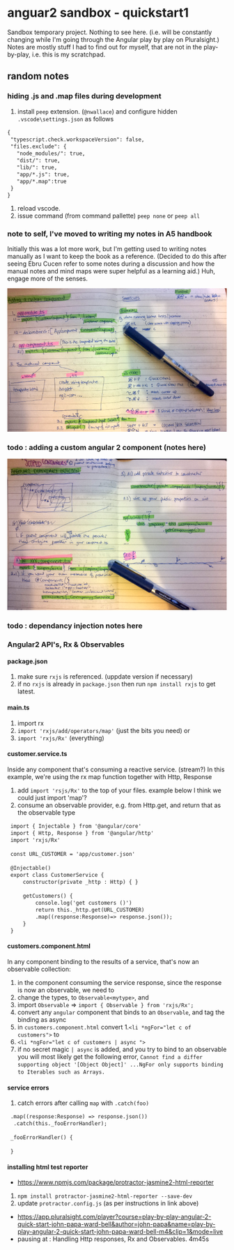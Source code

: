 # anguar2 sandbox - quickstart1

Sandbox temporary project. Nothing to see here. (i.e. will be constantly changing while I'm going through the Angular play by play on Pluralsight.) Notes are mostly stuff I had to find out for myself, that are not in the play-by-play, i.e. this is my scratchpad.

## random notes

### hiding .js and .map files during development

1. install `peep` extension. (`@nwallace`) and configure hidden `.vscode\settings.json` as follows
 
 ```
{
  "typescript.check.workspaceVersion": false,
  "files.exclude": {
    "node_modules/": true,
    "dist/": true,
    "lib/": true,
    "app/*.js": true,
    "app/*.map":true
  }
}
 ```

1. reload vscode.
1. issue command (from command pallette) `peep none` or `peep all`

### note to self, I've moved to writing my notes in A5 handbook

Initially this was a lot more work, but I'm getting used to writing notes manually as I want to keep the book as a reference. (Decided to do this after seeing Ebru Cucen refer to some notes during a discussion and how the manual notes and mind maps were super helpful as a learning aid.) Huh, engage more of the senses.

![adding a custom angular 2 component](notes/page1.png)

### todo : adding a custom angular 2 component (notes here)

![angular 2 dependancy injection (scoped containers)](notes/page2.png)

### todo : dependancy injection notes here

### Angular2 API's, Rx & Observables

#### package.json

1. make sure `rxjs` is referenced. (uppdate version if necessary)
 1. if no `rxjs` is already in `package.json` then run `npm install rxjs` to get latest.

#### main.ts

1. import rx
 1. `import 'rxjs/add/operators/map'` (just the bits you need) or
 1. `import 'rxjs/Rx'`  (everything)

#### customer.service.ts

Inside any component that's consuming a reactive service. (stream?) In this example, we're using the rx map function together with Http, Response

1. add `import 'rsjs/Rx'` to the top of your files. example below I think we could just import 'map'?
1. consume an observable provider, e.g. from Http.get, and return that as the observable type

 ```
  import { Injectable } from '@angular/core'
  import { Http, Response } from '@angular/http'
  import 'rxjs/Rx' 

  const URL_CUSTOMER = 'app/customer.json'

  @Injectable()
  export class CustomerService {
      constructor(private _http : Http) { }
    
      getCustomers() {
          console.log('get customers ()')
          return this._http.get(URL_CUSTOMER)
          .map((response:Response)=> response.json());
      }
  }

 ```

#### customers.component.html

In any component binding to the results of a service, that's now an observable collection:

1. in the component consuming the service response, since the response is now an observable, we need to 
 1. change the types, to `Observable<mytype>`, and 
 1. import `Observable` => `import { Observable } from 'rxjs/Rx';` 
1. convert any `angular` component that binds to an `Observable`, and tag the binding as async
 1. in `customers.component.html` convert 
  1.`<li *ngFor="let c of customers">` to   
  1. `<li *ngFor="let c of customers | async ">`
1. if no secret magic `| async` is added, and you try to bind to an observable you will most likely get the following error, `Cannot find a differ supporting object '[Object Object]' ...NgFor only supports binding to Iterables such as Arrays.`

#### service errors

1. catch errors after calling `map` with `.catch(foo)`

```
 .map((response:Response) => response.json())
  .catch(this._fooErrorHandler);

 _fooErrorHandler() {
   
 }

```



#### installing html test reporter

- https://www.npmjs.com/package/protractor-jasmine2-html-reporter

1. `npm install protractor-jasmine2-html-reporter --save-dev`
1. update `protractor.config.js` (as per instructions in link above)


- https://app.pluralsight.com/player?course=play-by-play-angular-2-quick-start-john-papa-ward-bell&author=john-papa&name=play-by-play-angular-2-quick-start-john-papa-ward-bell-m4&clip=1&mode=live
- pausing at : Handling Http responses, Rx and Observables. 4m45s

